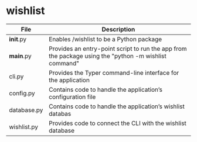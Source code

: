 # wishlist
| File 	| Description|
|---|---|
|__init__.py| 	Enables /wishlist to be a Python package|
|__main__.py| 	Provides an entry-point script to run the app from the package using the "python -m wishlist command"|
|cli.py 	|Provides the Typer command-line interface for the application|
|config.py |	Contains code to handle the application’s configuration file|
|database.py| 	Contains code to handle the application’s wishlist databas|
|wishlist.py |	Provides code to connect the CLI with the wishlist database|

